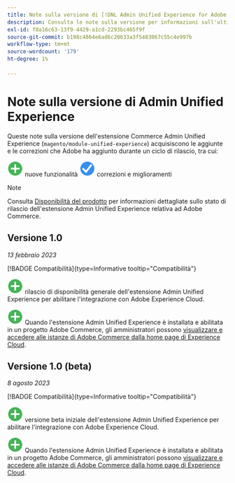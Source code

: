 ```yaml
---
title: Note sulla versione di [!DNL Admin Unified Experience for Adobe Commerce]
description: Consulta le note sulla versione per informazioni sull'ultima versione dell'estensione  [!DNL Admin Unified Experience]  per Commerce.
exl-id: f8a16c63-13f9-4429-a1cd-2293bc465f9f
source-git-commit: b198c4864e6ad6c20633a3f5483067c55c4e997b
workflow-type: tm+mt
source-wordcount: '179'
ht-degree: 1%

---
```


# Note sulla versione di Admin Unified Experience

Queste note sulla versione dell&#39;estensione Commerce Admin Unified Experience (`magento/module-unified-experience`) acquisiscono le aggiunte e le correzioni che Adobe ha aggiunto durante un ciclo di rilascio, tra cui:

![Nuove](../assets/new.svg) nuove funzionalità
![Problema risolto](../assets/fix.svg) correzioni e miglioramenti


>[!NOTE]
>
>Consulta [Disponibilità del prodotto](https://experienceleague.adobe.com/docs/commerce-operations/release/product-availability.html) per informazioni dettagliate sullo stato di rilascio dell&#39;estensione Admin Unified Experience relativa ad Adobe Commerce.

## Versione 1.0

*13 febbraio 2023*

[!BADGE Compatibilità]{type=Informative tooltip="Compatibilità"}

![Nuovo](../assets/new.svg) rilascio di disponibilità generale dell&#39;estensione Admin Unified Experience per abilitare l&#39;integrazione con Adobe Experience Cloud.

![Nuovo](../assets/new.svg) Quando l&#39;estensione Admin Unified Experience è installata e abilitata in un progetto Adobe Commerce, gli amministratori possono [visualizzare e accedere alle istanze di Adobe Commerce dalla home page di Experience Cloud](admin-unified-experience-integration-overview.md).


## Versione 1.0 (beta)

*8 agosto 2023*

[!BADGE Compatibilità]{type=Informative tooltip="Compatibilità"}

![Nuovo](../assets/new.svg) versione beta iniziale dell&#39;estensione Admin Unified Experience per abilitare l&#39;integrazione con Adobe Experience Cloud.

![Nuovo](../assets/new.svg) Quando l&#39;estensione Admin Unified Experience è installata e abilitata in un progetto Adobe Commerce, gli amministratori possono [visualizzare e accedere alle istanze di Adobe Commerce dalla home page di Experience Cloud](admin-unified-experience-integration-overview.md).
